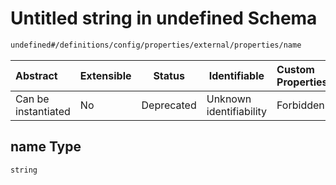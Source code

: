 # Untitled string in undefined Schema

```txt
undefined#/definitions/config/properties/external/properties/name
```




| Abstract            | Extensible | Status     | Identifiable            | Custom Properties | Additional Properties | Access Restrictions | Defined In                                                                  |
| :------------------ | ---------- | ---------- | ----------------------- | :---------------- | --------------------- | ------------------- | --------------------------------------------------------------------------- |
| Can be instantiated | No         | Deprecated | Unknown identifiability | Forbidden         | Allowed               | none                | [config_schema_v3.9.json\*](config_schema_v3.9.json "open original schema") |

## name Type

`string`
